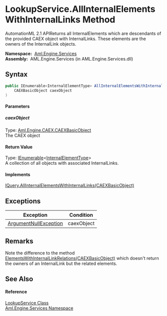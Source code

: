 LookupService.AllInternalElementsWithInternalLinks Method
=========================================================
AutomationML 2.1 APIReturns all InternalElements which are descendants of the provided CAEX object with InternalLinks. These elements are the owners of the InternalLink objects.

  **Namespace:**  [Aml.Engine.Services][1]  
  **Assembly:**  AML.Engine.Services (in AML.Engine.Services.dll)

Syntax
------

```csharp
public IEnumerable<InternalElementType> AllInternalElementsWithInternalLinks(
	CAEXBasicObject caexObject
)
```

#### Parameters

##### *caexObject*
Type: [Aml.Engine.CAEX.CAEXBasicObject][2]  
The CAEX object

#### Return Value
Type: [IEnumerable][3]&lt;[InternalElementType][4]>  
 A collection of all objects with associated InternalLinks. 
#### Implements
[IQuery.AllInternalElementsWithInternalLinks(CAEXBasicObject)][5]  


Exceptions
----------

Exception                  | Condition  
-------------------------- | ---------- 
[ArgumentNullException][6] | caexObject 


Remarks
-------
 Note the difference to the method [ElementsWithInternalLinkRelations(CAEXBasicObject)][7] which doesn't return the owners of an InternalLink but the related elements. 

See Also
--------

#### Reference
[LookupService Class][8]  
[Aml.Engine.Services Namespace][1]  

[1]: ../README.md
[2]: ../../Aml.Engine.CAEX/CAEXBasicObject/README.md
[3]: https://docs.microsoft.com/dotnet/api/system.collections.generic.ienumerable-1
[4]: ../../Aml.Engine.CAEX/InternalElementType/README.md
[5]: ../../Aml.Engine.Services.Interfaces/IQuery/AllInternalElementsWithInternalLinks.md
[6]: https://docs.microsoft.com/dotnet/api/system.argumentnullexception
[7]: ../../Aml.Engine.Services.Interfaces/IQuery/ElementsWithInternalLinkRelations.md
[8]: README.md
[9]: https://www.automationml.org
[10]: ../../icons/logoShade.png